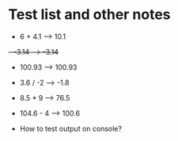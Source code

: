 # Test list and other notes

- 6 + 4.1 --> 10.1

~~- -3.14 --> -3.14~~

- 100.93 --> 100.93

- 3.6 / -2 --> -1.8 

- 8.5 * 9 --> 76.5 

- 104.6 - 4 --> 100.6

- How to test output on console?